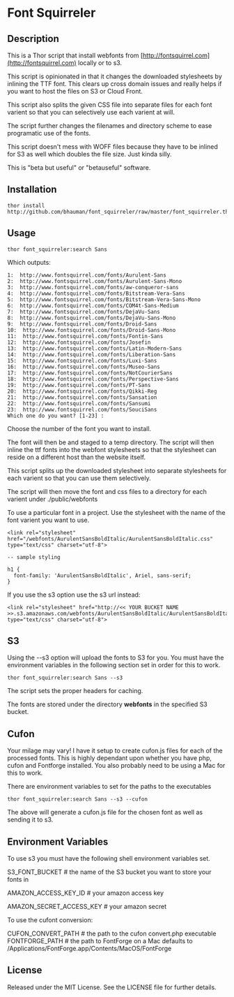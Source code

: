 # Font Squirreler

## Description

This is a Thor script that install webfonts from
[http://fontsquirrel.com](http://fontsquirrel.com) locally
or to s3.

This script is opinionated in that it changes the downloaded
stylesheets by inlining the TTF font. This clears up cross domain
issues and really helps if you want to host the files on S3 or Cloud
Front.

This script also splits the given CSS file into separate files for
each font varient so that you can selectively use each varient at
will.

The script further changes the filenames and directory scheme to ease
programatic use of the fonts.

This script doesn't mess with WOFF files because they have to be
inlined for S3 as well which doubles the file size.  Just kinda
silly.

This is "beta but useful" or "betauseful" software.  

## Installation 

    thor install http://github.com/bhauman/font_squirreler/raw/master/font_squirreler.thor 

## Usage

    thor font_squirreler:search Sans

Which outputs:

    1:  http://www.fontsquirrel.com/fonts/Aurulent-Sans
    2:  http://www.fontsquirrel.com/fonts/Aurulent-Sans-Mono
    3:  http://www.fontsquirrel.com/fonts/aw-conqueror-sans
    4:  http://www.fontsquirrel.com/fonts/Bitstream-Vera-Sans
    5:  http://www.fontsquirrel.com/fonts/Bitstream-Vera-Sans-Mono
    6:  http://www.fontsquirrel.com/fonts/COM4t-Sans-Medium
    7:  http://www.fontsquirrel.com/fonts/DejaVu-Sans
    8:  http://www.fontsquirrel.com/fonts/DejaVu-Sans-Mono
    9:  http://www.fontsquirrel.com/fonts/Droid-Sans
    10:  http://www.fontsquirrel.com/fonts/Droid-Sans-Mono
    11:  http://www.fontsquirrel.com/fonts/Fontin-Sans
    12:  http://www.fontsquirrel.com/fonts/Josefin
    13:  http://www.fontsquirrel.com/fonts/Latin-Modern-Sans
    14:  http://www.fontsquirrel.com/fonts/Liberation-Sans
    15:  http://www.fontsquirrel.com/fonts/Luxi-Sans
    16:  http://www.fontsquirrel.com/fonts/Museo-Sans
    17:  http://www.fontsquirrel.com/fonts/NotCourierSans
    18:  http://www.fontsquirrel.com/fonts/Perspective-Sans
    19:  http://www.fontsquirrel.com/fonts/PT-Sans
    20:  http://www.fontsquirrel.com/fonts/Qikki-Reg
    21:  http://www.fontsquirrel.com/fonts/Sansation
    22:  http://www.fontsquirrel.com/fonts/Sansumi
    23:  http://www.fontsquirrel.com/fonts/SouciSans
    Which one do you want? [1-23] : 

Choose the number of the font you want to install. 

The font will then be and staged to a temp directory.  The script will
then inline the ttf fonts into the webfont stylesheets so that the stylesheet
can reside on a different host than the website itself.

This script splits up the downloaded stylesheet into separate
stylesheets for each varient so that you can use them selectively.

The script will then move the font and css files to a directory for
each varient under ./public/webfonts 

To use a particular font in a project. Use the stylesheet with the
name of the font varient you want to use.

    <link rel="stylesheet" href="/webfonts/AurulentSansBoldItalic/AurulentSansBoldItalic.css" type="text/css" charset="utf-8">

    -- sample styling
    
    h1 {
      font-family: 'AurulentSansBoldItalic', Ariel, sans-serif;
    }

If you use the s3 option use the s3 url instead:

    <link rel="stylesheet" href="http://<< YOUR BUCKET NAME >>.s3.amazonaws.com/webfonts/AurulentSansBoldItalic/AurulentSansBoldItalic.css" type="text/css" charset="utf-8">


## S3

Using the --s3 option will upload the fonts to S3 for you.  You must
have the environment variables in the following section set in order
for this to work.

    thor font_squirreler:search Sans --s3

The script sets the proper headers for caching.

The fonts are stored under the directory __webfonts__ in the specified
S3 bucket.

## Cufon

Your milage may vary! I have it setup to create cufon.js files
for each of the processed fonts.  This is highly dependant upon
whether you have php, cufon and Fontforge installed.  You also
probably need to be using a Mac for this to work.

There are environment variables to set for the paths to the executables

    thor font_squirreler:search Sans --s3 --cufon

The above will generate a cufon.js file for the chosen font as well as
sending it to s3.

## Environment Variables

To use s3 you must have the following shell environment variables set.

S3_FONT_BUCKET # the name of the S3 bucket you want to store your
fonts in

AMAZON_ACCESS_KEY_ID # your amazon access key

AMAZON_SECRET_ACCESS_KEY  # your amazon secret

To use the cufont conversion:

CUFON_CONVERT_PATH # the path to the cufon convert.php executable
FONTFORGE_PATH     # the path to FontForge on a Mac defaults to /Applications/FontForge.app/Contents/MacOS/FontForge

## License

Released under the MIT License.  See the LICENSE file for further details. 
